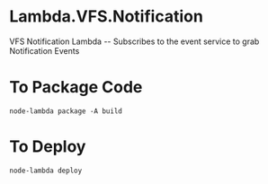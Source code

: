 # Lambda.VFS.Notification
VFS Notification Lambda -- Subscribes to the event service to grab Notification Events

# To Package Code

	node-lambda package -A build 

# To Deploy

	node-lambda deploy 
